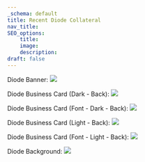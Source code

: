```yaml
---
_schema: default
title: Recent Diode Collateral
nav_title:
SEO_options:
    title:
    image:
    description:
draft: false
---
```

Diode Banner: ![](/uploads/2023-diode-banner-1.svg)

Diode Business Card (Dark - Back): ![](/uploads/2023-diode-business-card-dark-back.svg)

Diode Business Card (Font - Dark - Back): ![](/uploads/2023-diode-business-card-dark-front.svg)

Diode Business Card (Light - Back): ![](/uploads/2023-diode-business-card-light-back.svg)

Diode Business Card (Font - Light - Back): ![](/uploads/2023-diode-business-card-light-front.svg)

Diode Background: ![](/uploads/2024-07-polka-diode-bg.png)